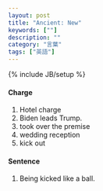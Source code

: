 ```yaml
---
layout: post
title: "Ancient: New"
keywords: [""]
description: ""
category: "言葉"
tags: ["英語"]
---
```

{% include JB/setup %}


#### Charge
1. Hotel charge
2. Biden leads Trump.
3. took over the premise
4. wedding reception
5. kick out


#### Sentence
1. Being kicked like a ball.

